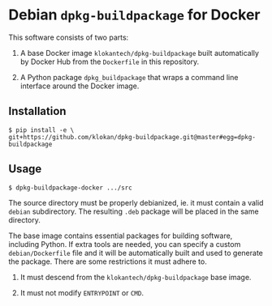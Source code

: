 # Debian `dpkg-buildpackage` for Docker

This software consists of two parts:

1. A base Docker image `klokantech/dpkg-buildpackage` built
   automatically by Docker Hub from the `Dockerfile` in this
   repository.

2. A Python package `dpkg_buildpackage` that wraps a command
   line interface around the Docker image.


## Installation

```shell
$ pip install -e \
git+https://github.com/klokan/dpkg-buildpackage.git@master#egg=dpkg-buildpackage
```


## Usage

```shell
$ dpkg-buildpackage-docker .../src
```

The source directory must be properly debianized, ie. it must
contain a valid `debian` subdirectory. The resulting `.deb`
package will be placed in the same directory.

The base image contains essential packages for building software,
including Python. If extra tools are needed, you can specify
a custom `debian/Dockerfile` file and it will be automatically
built and used to generate the package. There are some restrictions
it must adhere to.

1. It must descend from the `klokantech/dpkg-buildpackage` base image.

2. It must not modify `ENTRYPOINT` or `CMD`.

